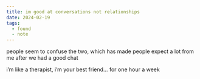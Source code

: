 ```yaml
---
title: im good at conversations not relationships
date: 2024-02-19
tags:
  - found
  - note
---
```


people seem to confuse the two, which has made people expect a lot from me after we had a good chat

i’m like a therapist, i’m your best friend… for one hour a week
